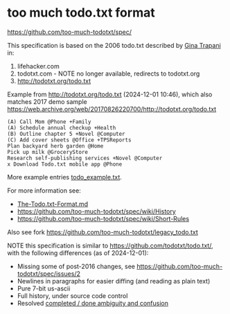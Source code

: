 # too much todo.txt format

https://github.com/too-much-todotxt/spec/

This specification is based on the 2006 todo.txt described by
[Gina Trapani](https://github.com/ginatrapani) in:

  1. lifehacker.com
  2. todotxt.com - NOTE no longer available, redirects to todotxt.org
  3. http://todotxt.org/todo.txt

Example from http://todotxt.org/todo.txt (2024-12-01 10:46), which also
matches 2017 demo sample https://web.archive.org/web/20170826220700/http://todotxt.org/todo.txt

    (A) Call Mom @Phone +Family
    (A) Schedule annual checkup +Health
    (B) Outline chapter 5 +Novel @Computer
    (C) Add cover sheets @Office +TPSReports
    Plan backyard herb garden @Home
    Pick up milk @GroceryStore
    Research self-publishing services +Novel @Computer
    x Download Todo.txt mobile app @Phone

More example entries [todo_example.txt](./todo_example.txt).

For more information see:

  * [The-Todo.txt-Format.md](./The-Todo.txt-Format.md)
  * https://github.com/too-much-todotxt/spec/wiki/History
  * https://github.com/too-much-todotxt/spec/wiki/Short-Rules

Also see fork https://github.com/too-much-todotxt/legacy_todo.txt

NOTE this specification is similar to https://github.com/todotxt/todo.txt/, with the following differences (as of 2024-12-01):

  * Missing some of post-2016 changes, see https://github.com/too-much-todotxt/spec/issues/2
  * Newlines in paragraphs for easier diffing (and reading as plain text)
  * Pure 7-bit us-ascii
  * Full history, under source code control
  * Resolved [completed / done ambiguity and confusion](https://github.com/too-much-todotxt/spec/issues/15)
